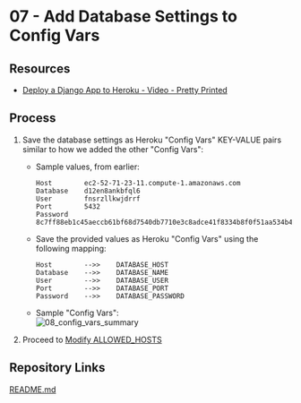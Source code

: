# 07 - Add Database Settings to Config Vars

## Resources

* [Deploy a Django App to Heroku - Video - Pretty Printed](https://www.youtube.com/watch?v=GMbVzl_aLxM)

## Process

1. Save the database settings as Heroku "Config Vars" KEY-VALUE pairs similar to how we added the other "Config Vars":
    * Sample values, from earlier:

        ```console
        Host        ec2-52-71-23-11.compute-1.amazonaws.com
        Database    d12en8ankbfql6
        User        fnsrzllkwjdrrf
        Port        5432
        Password    8c7ff88eb1c45aeccb61bf68d7540db7710e3c8adce41f8334b8f0f51aa534b4
        ```

    * Save the provided values as Heroku "Config Vars" using the following mapping:

        ```console
        Host        -->>    DATABASE_HOST
        Database    -->>    DATABASE_NAME
        User        -->>    DATABASE_USER
        Port        -->>    DATABASE_PORT
        Password    -->>    DATABASE_PASSWORD
        ```

    * Sample "Config Vars":  
![08_config_vars_summary](https://user-images.githubusercontent.com/47562501/174795613-37bd5eba-6d47-4eec-b4b8-e0f673978c20.png)

1. Proceed to [Modify ALLOWED_HOSTS](08_modify_allowed_hosts.md)

## Repository Links

[README.md](../README.md)
